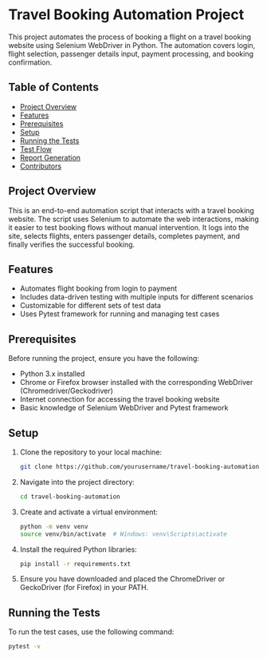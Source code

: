 # Travel Booking Automation Project

This project automates the process of booking a flight on a travel booking website using Selenium WebDriver in Python. The automation covers login, flight selection, passenger details input, payment processing, and booking confirmation.

## Table of Contents
- [Project Overview](#project-overview)
- [Features](#features)
- [Prerequisites](#prerequisites)
- [Setup](#setup)
- [Running the Tests](#running-the-tests)
- [Test Flow](#test-flow)
- [Report Generation](#report-generation)
- [Contributors](#contributors)

## Project Overview

This is an end-to-end automation script that interacts with a travel booking website. The script uses Selenium to automate the web interactions, making it easier to test booking flows without manual intervention. It logs into the site, selects flights, enters passenger details, completes payment, and finally verifies the successful booking.

## Features

- Automates flight booking from login to payment
- Includes data-driven testing with multiple inputs for different scenarios
- Customizable for different sets of test data
- Uses Pytest framework for running and managing test cases

## Prerequisites

Before running the project, ensure you have the following:

- Python 3.x installed
- Chrome or Firefox browser installed with the corresponding WebDriver (Chromedriver/Geckodriver)
- Internet connection for accessing the travel booking website
- Basic knowledge of Selenium WebDriver and Pytest framework

## Setup

1. Clone the repository to your local machine:
    ```bash
    git clone https://github.com/yourusername/travel-booking-automation.git
    ```

2. Navigate into the project directory:
    ```bash
    cd travel-booking-automation
    ```

3. Create and activate a virtual environment:
    ```bash
    python -m venv venv
    source venv/bin/activate  # Windows: venv\Scripts\activate
    ```

4. Install the required Python libraries:
    ```bash
    pip install -r requirements.txt
    ```

5. Ensure you have downloaded and placed the ChromeDriver or GeckoDriver (for Firefox) in your PATH.

## Running the Tests

To run the test cases, use the following command:
```bash
pytest -v

